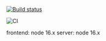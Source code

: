 [![Build status](https://ci.appveyor.com/api/projects/status/1hxunog223bbfp3h?svg=true)](https://ci.appveyor.com/project/Zhsaule/ahj-7http)

![CI](https://github.com/Zhsaule/ahj-7http/actions/workflows/web.yml/badge.svg)

frontend: node 16.x
server: node 16.x